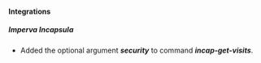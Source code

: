 
#### Integrations
##### Imperva Incapsula
- Added the optional argument ***security*** to command ***incap-get-visits***.
